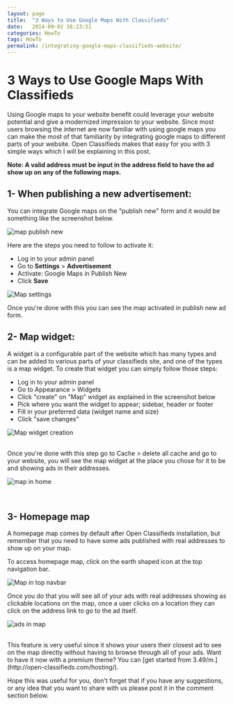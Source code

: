 ```yaml
---
layout: page
title:  "3 Ways to Use Google Maps With Classifieds"
date:   2014-09-02 16:23:51
categories: HowTo
tags: HowTo
permalink: /integrating-google-maps-classifieds-website/
---
```

# 3 Ways to Use Google Maps With Classifieds

Using Google maps to your website benefit could leverage your website potential and give a modernized impression to your website. Since most users browsing the internet are now familiar with using google maps you can make the most of that familiarity by integrating google maps to different parts of your website. Open Classifieds makes that easy for you with 3 simple ways which I will be explaining in this post.

**Note: A valid address must be input in the address field to have the ad show up on any of the following maps.**

## 1- When publishing a new advertisement:

You can integrate Google maps on the "publish new" form and it would be something like the screenshot below.

![map publish new](http://open-classifieds.com/wp-content/uploads/2014/09/map-publish-new-1024x524.png)

Here are the steps you need to follow to activate it:

* Log in to your admin panel
* Go to **Settings** > **Advertisement**
* Activate: Google Maps in Publish New
* Click **Save**

![Map settings](http://open-classifieds.com/wp-content/uploads/2014/09/map-settings-1024x524.png)

Once you're done with this you can see the map activated in publish new ad form.

## 2- Map widget:

A widget is a configurable part of the website which has many types and can be added to various parts of your classifieds site, and one of the types is a map widget. To create that widget you can simply follow those steps:

* Log in to your admin panel
* Go to Appearance > Widgets
* Click "create" on "Map" widget as explained in the screenshot below
* Pick where you want the widget to appear; sidebar, header or footer
* Fill in your preferred data (widget name and size)
* Click "save changes"

![Map widget creation](http://open-classifieds.com/wp-content/uploads/2014/09/map-widget-guide-1024x517.png)

<br>
Once you're done with this step go to Cache > delete all cache and go to your website, you will see the map widget at the place you chose for it to be and showing ads in their addresses.

![map in home](http://open-classifieds.com/wp-content/uploads/2014/09/map-in-home-1024x524.png)

<br>

## 3- Homepage map

A homepage map comes by default after Open Classifieds installation, but remember that you need to have some ads published with real addresses to show up on your map.

To access homepage map, click on the earth shaped icon at the top navigation bar.

![Map in top navbar](http://open-classifieds.com/wp-content/uploads/2014/09/map-in-top-navbar-1024x150.png)

Once you do that you will see all of your ads with real addresses showing as clickable locations on the map, once a user clicks on a location they can click on the address link to go to the ad itself.

![ads in map](http://open-classifieds.com/wp-content/uploads/2014/09/ad-in-map-1024x517.png)

<br>
This feature is very useful since it shows your users their closest ad to see on the map directly without having to browse through all of your ads. Want to have it now with a premium theme? You can [get started from 3.49/m.](http://open-classifieds.com/hosting/).

Hope this was useful for you, don't forget that if you have any suggestions, or any idea that you want to share with us please post it in the comment section below.

<!--title: 3 Ways to Use Google Maps With Classifieds
link: http://open-classifieds.com/2014/09/02/integrating-google-maps-classifieds-website/
author: Kinan
description: 
post_id: 20383
created: 2014/09/02 18:23:51
created_gmt: 2014/09/02 16:23:51
comment_status: open
post_name: integrating-google-maps-classifieds-website
status: publish
post_type: post-->
